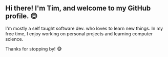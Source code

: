 ## Hi there! I'm Tim, and welcome to my GitHub profile. 😊

I'm mostly a self taught software dev. who loves to learn new things. In my free time, I enjoy working on personal projects and learning computer science.

Thanks for stopping by! 🐵
